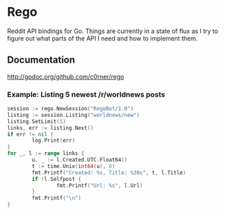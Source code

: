 # Rego
Reddit API bindings for Go. Things are currently in a state of flux as I try to figure out what parts of the API I need and how to implement them.

## Documentation
http://godoc.org/github.com/c0rner/rego

### Example: Listing 5 newest /r/worldnews posts
```go
session := rego.NewSession("RegoBot/1.0")
listing := session.Listing("worldnews/new")
listing.SetLimit(5)
links, err := listing.Next()
if err != nil {
        log.Print(err)
}
for _, l := range links {
        u, _ := l.Created.UTC.Float64()
        t := time.Unix(int64(u), 0)
        fmt.Printf("Created: %s, Title: %30s", t, l.Title)
        if !l.Selfpost {
                fmt.Printf("Url: %s", l.Url)
        }
        fmt.Printf("\n")
}
```
